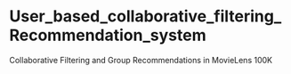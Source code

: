 # User_based_collaborative_filtering_Recommendation_system
Collaborative Filtering and Group Recommendations in MovieLens 100K
